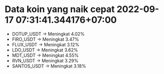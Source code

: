 # Data koin yang naik cepat 2022-09-17 07:31:41.344176+07:00

* DOTUP_USDT -> Meningkat 4.02%
* FIRO_USDT -> Meningkat 3.47%
* FLUX_USDT -> Meningkat 3.12%
* LDO_USDT -> Meningkat 3.62%
* MDT_USDT -> Meningkat 4.55%
* RVN_USDT -> Meningkat 3.29%
* SANTOS_USDT -> Meningkat 3.18%
